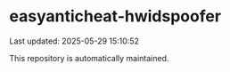 # easyanticheat-hwidspoofer

Last updated: 2025-05-29 15:10:52

This repository is automatically maintained.
